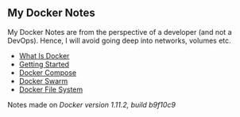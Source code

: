 ## My Docker Notes

My Docker Notes are from the perspective of a developer (and not a DevOps). Hence, I will avoid going deep into networks, volumes etc.

* [What Is Docker](01-What-is-Docker.md)
* [Getting Started](02-Getting-Started.md)
* [Docker Compose](03-Docker-Compose.md)
* [Docker Swarm](04-Docker-Swarm.md)
* [Docker File System](05-Docker-File-System.md)

Notes made on *Docker version 1.11.2, build b9f10c9*
